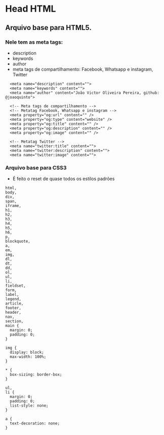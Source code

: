 # Head HTML

## Arquivo base para HTML5. 

### Nele tem as meta tags:

- description
- keywords
- author
- meta tags de compartilhamento: Facebook, Whatsapp e instagram, Twitter


```
  <meta name="description" content="">
  <meta name="keywords" content="">
  <meta name="author" content="João Victor Oliveira Pereira, github: @joaoquinto">
  
  <!-- Meta tags de compartilhamento -->
  <!-- Metatag Facebook, Whatsapp e instagram -->
  <meta property="og:url" content="" />
  <meta property="og:type" content="website" />
  <meta property="og:title" content="" />
  <meta property="og:description" content="" />
  <meta property="og:image" content="" />
  
  <!-- Metatag Twitter -->
  <meta name="twitter:title" content="">
  <meta name="twitter:description" content="">
  <meta name="twitter:image" content="">
```

### Arquivo base para CSS3

- É feito o reset de quase todos os estilos padrões

```
html,
body,
div,
span,
iframe,
h1,
h2,
h3,
h4,
h5,
h6,
p,
blockquote,
a,
em,
img,
dl,
dt,
dd,
ol,
ul,
li,
fieldset,
form,
label,
legend,
article,
footer,
header,
nav,
section,
main {
  margin: 0;
  padding: 0;
}

img {
  display: block;
  max-width: 100%;
}

* {
  box-sizing: border-box;
}

ul,
li {
  margin: 0;
  padding: 0;
  list-style: none;
}

a {
  text-decoration: none;
}
```

